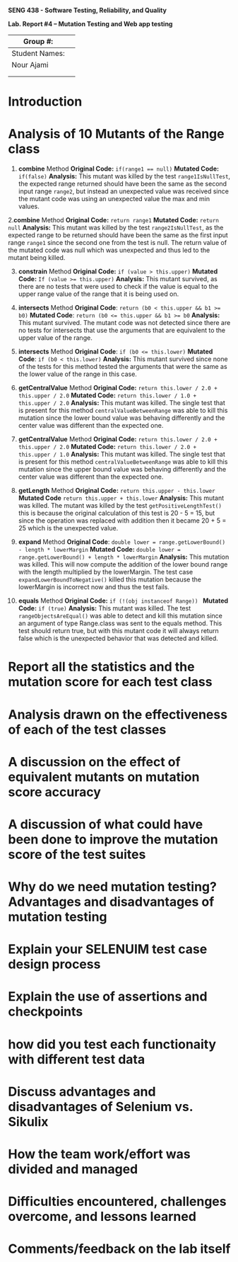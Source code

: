 **SENG 438 - Software Testing, Reliability, and Quality**

**Lab. Report \#4 – Mutation Testing and Web app testing**

| Group \#:      |     |
| -------------- | --- |
| Student Names: |     |
| Nour Ajami     |     |                 
|                |     |
|                |     |

# Introduction

# Analysis of 10 Mutants of the Range class 
1. **combine** Method
**Original Code:** `if(range1 == null)`
**Mutated Code:** `if(false)`
**Analysis:** This mutant was killed by the test `range1IsNullTest`, the expected range returned should have been the same as the second input range `range2`, but instead an unexpected value was received since the mutant code was using an unexpected value the max and min values.

2.**combine** Method
**Original Code:** `return range1`
**Mutated Code:** `return null`
**Analysis:** This mutant was killed by the test `range2IsNullTest`, as the expected range to be returned should have been the same as the first input range `range1` since the second one from the test is null. The return value of the mutated code was null which was unexpected and thus led to the mutant being killed.

3. **constrain** Method
**Original Code:** `if (value > this.upper)`
**Mutated Code:** `If (value >= this.upper)`
**Analysis:** This mutant survived, as there are no tests that were used to check if the value is equal to the upper range value of the range that it is being used on.

4. **intersects** Method
**Original Code**: `return (b0 < this.upper && b1 >= b0)`
**Mutated Code**: `return (b0 <= this.upper && b1 >= b0`
**Analysis:** This mutant survived. The mutant code was not detected since there are no tests for intersects that use the arguments that are equivalent to the upper value of the range.

5. **intersects** Method
**Original Code**: `if (b0 <= this.lower)`
**Mutated Code**: `if (b0 < this.lower)`
**Analysis:** This mutant survived since none of the tests for this method tested the arguments that were the same as the lower value of the range in this case.

6. **getCentralValue** Method
**Original Code:** `return this.lower / 2.0 + this.upper / 2.0`
**Mutated Code:** `return this.lower / 1.0 + this.upper / 2.0`
**Analysis:** This mutant was killed. The single test that is present for this method `centralValueBetweenRange` was able to kill this mutation since the lower bound value was behaving differently and the center value was different than the expected one.

7. **getCentralValue** Method
**Original Code:** `return this.lower / 2.0 + this.upper / 2.0`
**Mutated Code:** `return this.lower / 2.0 + this.upper / 1.0`
**Analysis:** This mutant was killed. The single test that is present for this method `centralValueBetweenRange` was able to kill this mutation since the upper bound value was behaving differently and the center value was different than the expected one.

8. **getLength** Method
**Original Code:** `return this.upper - this.lower`
**Mutated Code** `return this.upper + this.lower`
**Analysis:** This mutant was killed. The mutant was killed by the test `getPositiveLengthTest()` this is because the original calculation of this test is 20 - 5 = 15, but since the operation was replaced with addition then it became 20 + 5 = 25 which is the unexpected value. 

9. **expand** Method
**Original Code**: `double lower = range.getLowerBound() - length * lowerMargin`
**Mutated Code:** `double lower = range.getLowerBound() + length * lowerMargin`
**Analysis:** This mutation was killed. This will now compute the addition of the lower bound range with the length multiplied by the lowerMargin. The test case `expandLowerBoundToNegative()` killed this mutation because the lowerMargin is incorrect now and thus the test fails.

10. **equals** Method
**Original Code:** `if (!(obj instanceof Range)) `
**Mutated Code:** `if (true)`
**Analysis:** This mutant was killed. The test `rangeObjectsAreEqual()` was able to detect and kill this mutation since an argument of type Range.class was sent to the equals method. This test should return true, but with this mutant code it will always return false which is the unexpected behavior that was detected and killed.

# Report all the statistics and the mutation score for each test class

# Analysis drawn on the effectiveness of each of the test classes

# A discussion on the effect of equivalent mutants on mutation score accuracy

# A discussion of what could have been done to improve the mutation score of the test suites

# Why do we need mutation testing? Advantages and disadvantages of mutation testing

# Explain your SELENUIM test case design process

# Explain the use of assertions and checkpoints

# how did you test each functionaity with different test data

# Discuss advantages and disadvantages of Selenium vs. Sikulix

# How the team work/effort was divided and managed


# Difficulties encountered, challenges overcome, and lessons learned

# Comments/feedback on the lab itself
